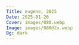 ```yaml
---
Title: eugene, 2025
Date: 2025-01-26
Cover: images/080.webp
Image: images/080@2x.webp
Bg: dark
---
```


